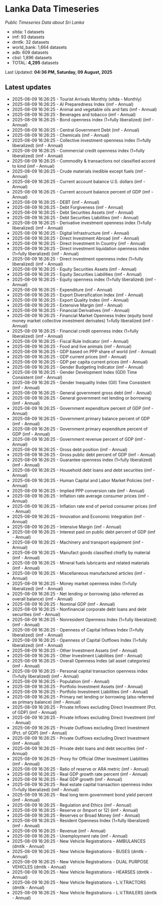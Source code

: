# Lanka Data Timeseries
*Public Timeseries Data about Sri Lanka*

* sltda: 1 datasets
* imf: 93 datasets
* dmtlk: 32 datasets
* world_bank: 1,664 datasets
* adb: 609 datasets
* cbsl: 1,896 datasets
* TOTAL: **4,295** datasets

Last Updated: **04:36 PM, Saturday, 09 August, 2025**

## Latest updates

* 2025-08-09 16:26:25 - Tourist Arrivals Monthly (sltda - Monthly)
* 2025-08-09 16:26:25 - AI Preparedness Index (imf - Annual)
* 2025-08-09 16:26:25 - Animal and vegetable oils and fats (imf - Annual)
* 2025-08-09 16:26:25 - Beverages and tobacco (imf - Annual)
* 2025-08-09 16:26:25 - Bond openness index (1=fully liberalized) (imf - Annual)
* 2025-08-09 16:26:25 - Central Government Debt (imf - Annual)
* 2025-08-09 16:26:25 - Chemicals (imf - Annual)
* 2025-08-09 16:26:25 - Collective investment openness index (1=fully liberalized) (imf - Annual)
* 2025-08-09 16:26:25 - Commercial credit openness index (1=fully liberalized) (imf - Annual)
* 2025-08-09 16:26:25 - Commodity & transactions not classified accord to kind (imf - Annual)
* 2025-08-09 16:26:25 - Crude materials inedible except fuels (imf - Annual)
* 2025-08-09 16:26:25 - Current account balance U.S. dollars (imf - Annual)
* 2025-08-09 16:26:25 - Current account balance percent of GDP (imf - Annual)
* 2025-08-09 16:26:25 - DEBT (imf - Annual)
* 2025-08-09 16:26:25 - Debt Forgiveness (imf - Annual)
* 2025-08-09 16:26:25 - Debt Securities Assets (imf - Annual)
* 2025-08-09 16:26:25 - Debt Securities Liabilities (imf - Annual)
* 2025-08-09 16:26:25 - Derivative investment openness index (1=fully liberalized) (imf - Annual)
* 2025-08-09 16:26:25 - Digital Infrastructure (imf - Annual)
* 2025-08-09 16:26:25 - Direct Investment Abroad (imf - Annual)
* 2025-08-09 16:26:25 - Direct Investment In Country (imf - Annual)
* 2025-08-09 16:26:25 - Direct investment liquidation openness index (1=fully liberalized) (imf - Annual)
* 2025-08-09 16:26:25 - Direct investment openness index (1=fully liberalized) (imf - Annual)
* 2025-08-09 16:26:25 - Equity Securities Assets (imf - Annual)
* 2025-08-09 16:26:25 - Equity Securities Liabilities (imf - Annual)
* 2025-08-09 16:26:25 - Equity openness index (1=fully liberalized) (imf - Annual)
* 2025-08-09 16:26:25 - Expenditure (imf - Annual)
* 2025-08-09 16:26:25 - Export Diversification Index (imf - Annual)
* 2025-08-09 16:26:25 - Export Quality Index (imf - Annual)
* 2025-08-09 16:26:25 - Extensive Margin (imf - Annual)
* 2025-08-09 16:26:25 - Financial Derivatives (imf - Annual)
* 2025-08-09 16:26:25 - Financial Market Openness Index (equity bond money market collective investment derivates) 1=fully liberalized (imf - Annual)
* 2025-08-09 16:26:25 - Financial credit openness index (1=fully liberalized) (imf - Annual)
* 2025-08-09 16:26:25 - Fiscal Rule Indicator (imf - Annual)
* 2025-08-09 16:26:25 - Food and live animals (imf - Annual)
* 2025-08-09 16:26:25 - GDP based on PPP share of world (imf - Annual)
* 2025-08-09 16:26:25 - GDP current prices (imf - Annual)
* 2025-08-09 16:26:25 - GDP per capita current prices (imf - Annual)
* 2025-08-09 16:26:25 - Gender Budgeting Indicator (imf - Annual)
* 2025-08-09 16:26:25 - Gender Development Index (GDI) Time Consistent (imf - Annual)
* 2025-08-09 16:26:25 - Gender Inequality Index (GII) Time Consistent (imf - Annual)
* 2025-08-09 16:26:25 - General government gross debt (imf - Annual)
* 2025-08-09 16:26:25 - General government net lending or borrowing (imf - Annual)
* 2025-08-09 16:26:25 - Government expenditure percent of GDP (imf - Annual)
* 2025-08-09 16:26:25 - Government primary balance percent of GDP (imf - Annual)
* 2025-08-09 16:26:25 - Government primary expenditure percent of GDP (imf - Annual)
* 2025-08-09 16:26:25 - Government revenue percent of GDP (imf - Annual)
* 2025-08-09 16:26:25 - Gross debt position (imf - Annual)
* 2025-08-09 16:26:25 - Gross public debt percent of GDP (imf - Annual)
* 2025-08-09 16:26:25 - Guarantee openness index (1=fully liberalized) (imf - Annual)
* 2025-08-09 16:26:25 - Household debt loans and debt securities (imf - Annual)
* 2025-08-09 16:26:25 - Human Capital and Labor Market Policies (imf - Annual)
* 2025-08-09 16:26:25 - Implied PPP conversion rate (imf - Annual)
* 2025-08-09 16:26:25 - Inflation rate average consumer prices (imf - Annual)
* 2025-08-09 16:26:25 - Inflation rate end of period consumer prices (imf - Annual)
* 2025-08-09 16:26:25 - Innovation and Economic Integration (imf - Annual)
* 2025-08-09 16:26:25 - Intensive Margin (imf - Annual)
* 2025-08-09 16:26:25 - Interest paid on public debt percent of GDP (imf - Annual)
* 2025-08-09 16:26:25 - Machinery and transport equipment (imf - Annual)
* 2025-08-09 16:26:25 - Manufact goods classified chiefly by material (imf - Annual)
* 2025-08-09 16:26:25 - Mineral fuels lubricants and related materials (imf - Annual)
* 2025-08-09 16:26:25 - Miscellaneous manufactured articles (imf - Annual)
* 2025-08-09 16:26:25 - Money market openness index (1=fully liberalized) (imf - Annual)
* 2025-08-09 16:26:25 - Net lending or borrowing (also referred as overall balance) (imf - Annual)
* 2025-08-09 16:26:25 - Nominal GDP (imf - Annual)
* 2025-08-09 16:26:25 - Nonfinancial corporate debt loans and debt securities (imf - Annual)
* 2025-08-09 16:26:25 - Nonresident Openness Index (1=fully liberalized) (imf - Annual)
* 2025-08-09 16:26:25 - Openness of Capital Inflows Index (1=fully liberalized) (imf - Annual)
* 2025-08-09 16:26:25 - Openness of Capital Outflows Index (1=fully liberalized) (imf - Annual)
* 2025-08-09 16:26:25 - Other Investment Assets (imf - Annual)
* 2025-08-09 16:26:25 - Other Investment Liabilities (imf - Annual)
* 2025-08-09 16:26:25 - Overall Openness Index (all asset categories) (imf - Annual)
* 2025-08-09 16:26:25 - Personal capital transaction openness index (1=fully liberalized) (imf - Annual)
* 2025-08-09 16:26:25 - Population (imf - Annual)
* 2025-08-09 16:26:25 - Portfolio Investment Assets (imf - Annual)
* 2025-08-09 16:26:25 - Portfolio Investment Liabilities (imf - Annual)
* 2025-08-09 16:26:25 - Primary net lending or borrowing (also referred as primary balance) (imf - Annual)
* 2025-08-09 16:26:25 - Private Inflows excluding Direct Investment (Pct. of GDP) (imf - Annual)
* 2025-08-09 16:26:25 - Private Inflows excluding Direct Investment (imf - Annual)
* 2025-08-09 16:26:25 - Private Outflows excluding Direct Investment (Pct. of GDP) (imf - Annual)
* 2025-08-09 16:26:25 - Private Outflows excluding Direct Investment (imf - Annual)
* 2025-08-09 16:26:25 - Private debt loans and debt securities (imf - Annual)
* 2025-08-09 16:26:25 - Proxy for Official Other Investment Liabilities (imf - Annual)
* 2025-08-09 16:26:25 - Ratio of reserve or ARA metric (imf - Annual)
* 2025-08-09 16:26:25 - Real GDP growth rate percent (imf - Annual)
* 2025-08-09 16:26:25 - Real GDP growth (imf - Annual)
* 2025-08-09 16:26:25 - Real estate capital transaction openness index (1=fully liberalized) (imf - Annual)
* 2025-08-09 16:26:25 - Real long term government bond yield percent (imf - Annual)
* 2025-08-09 16:26:25 - Regulation and Ethics (imf - Annual)
* 2025-08-09 16:26:25 - Reserve or (Import or 12) (imf - Annual)
* 2025-08-09 16:26:25 - Reserves or Broad Money (imf - Annual)
* 2025-08-09 16:26:25 - Resident Openness Index (1=fully liberalized) (imf - Annual)
* 2025-08-09 16:26:25 - Revenue (imf - Annual)
* 2025-08-09 16:26:25 - Unemployment rate (imf - Annual)
* 2025-08-09 16:26:25 - New Vehicle Registrations - AMBULANCES (dmtlk - Annual)
* 2025-08-09 16:26:25 - New Vehicle Registrations - BUSES (dmtlk - Annual)
* 2025-08-09 16:26:25 - New Vehicle Registrations - DUAL PURPOSE VEHICLES (dmtlk - Annual)
* 2025-08-09 16:26:25 - New Vehicle Registrations - HEARSES (dmtlk - Annual)
* 2025-08-09 16:26:25 - New Vehicle Registrations - L.V.TRACTORS (dmtlk - Annual)
* 2025-08-09 16:26:25 - New Vehicle Registrations - L.V.TRAILERS (dmtlk - Annual)